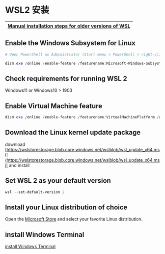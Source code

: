 # WSL2 安装

| [Manual installation steps for older versions of WSL](https://learn.microsoft.com/en-us/windows/wsl/install-manual) |
| ------------------------------------------------------------ |



## Enable the Windows Subsystem for Linux

```powershell
# Open PowerShell as Administrator (Start menu > PowerShell > right-click > Run as Administrator) and enter this command:

dism.exe /online /enable-feature /featurename:Microsoft-Windows-Subsystem-Linux /all /norestart
```

## Check requirements for running WSL 2

Windows11 or Windows10 > 1903

## Enable Virtual Machine feature

```powershell
dism.exe /online /enable-feature /featurename:VirtualMachinePlatform /all /norestart
```

## Download the Linux kernel update package

download [https://wslstorestorage.blob.core.windows.net/wslblob/wsl_update_x64.msi](https://wslstorestorage.blob.core.windows.net/wslblob/wsl_update_x64.msi) and install

## Set WSL 2 as your default version

```powershell
wsl --set-default-version 2
```

## Install your Linux distribution of choice

Open the [Microsoft Store](https://aka.ms/wslstore) and select your favorite Linux distribution.

## install Windows Terminal

[install Windows Terminal](https://www.microsoft.com/store/productId/9N0DX20HK701?ocid=pdpshare)
